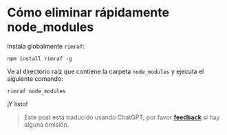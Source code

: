 # Cómo eliminar rápidamente node_modules

Instala globalmente `rimraf`:

```shell
npm install rimraf -g
```

Ve al directorio raíz que contiene la carpeta `node_modules` y ejecuta el siguiente comando:

```shell
rimraf node_modules
```

¡Y listo!

> Este post está traducido usando ChatGPT, por favor [**feedback**](https://github.com/linyuxuanlin/Wiki_MkDocs/issues/new) si hay alguna omisión.